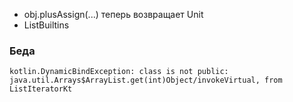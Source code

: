 - obj.plusAssign(...) теперь возвращает Unit
- ListBuiltins

### Беда
```
kotlin.DynamicBindException: class is not public: java.util.Arrays$ArrayList.get(int)Object/invokeVirtual, from ListIteratorKt
```

